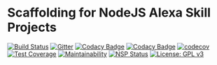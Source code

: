 # Scaffolding for NodeJS Alexa Skill Projects
[![Build Status][travis-ci-badge]][travis-ci-build]
[![Gitter][gitter-badge]][gitter-room]
[![Codacy Badge][codacy-grade-badge]][codacy-grade]
[![Codacy Badge][codacy-coverage-badge]][codacy-coverage]
[![codecov][codecov-coverage-badge]][codecov-coverage]
[![Test Coverage][codeclimate-coverage-badge]][codeclimate-coverage]
[![Maintainability][codeclimate-maintainability-badge]][codeclimate-maintainability]
[![NSP Status][nsp-badge]][nsp-report]
[![License: GPL v3][license-badge]][LICENSE]

[travis-ci-badge]: https://travis-ci.org/justintime4tea/alexa-elite-dangerous-skill.svg?branch=master
[travis-ci-build]: https://travis-ci.org/justintime4tea/alexa-elite-dangerous-skill
[gitter-badge]: https://img.shields.io/gitter/room/nwjs/nw.js.svg
[gitter-room]: https://gitter.im/alexa-elite-dangerous-skill/Lobby
[codacy-grade-badge]: https://api.codacy.com/project/badge/Grade/f260c6d9e52a4996b3053e1af0ebfdbf
[codacy-grade]: https://www.codacy.com/app/jgross.biz/alexa-elite-dangerous-skill?utm_source=github.com&amp;utm_medium=referral&amp;utm_content=justintime4tea/alexa-elite-dangerous-skill&amp;utm_campaign=Badge_Grade
[codacy-coverage-badge]: https://api.codacy.com/project/badge/Coverage/f260c6d9e52a4996b3053e1af0ebfdbf
[codacy-coverage]: https://www.codacy.com/app/jgross.biz/alexa-elite-dangerous-skill?utm_source=github.com&utm_medium=referral&utm_content=justintime4tea/alexa-elite-dangerous-skill&utm_campaign=Badge_Coverage
[codecov-coverage-badge]: https://codecov.io/gh/justintime4tea/alexa-elite-dangerous-skill/branch/master/graph/badge.svg
[codecov-coverage]: https://codecov.io/gh/justintime4tea/alexa-elite-dangerous-skill
[codeclimate-coverage-badge]: https://api.codeclimate.com/v1/badges/8d61c67a0dd5af69e3ed/test_coverage
[codeclimate-coverage]: https://codeclimate.com/github/justintime4tea/alexa-elite-dangerous-skill/test_coverage
[codeclimate-maintainability-badge]: https://api.codeclimate.com/v1/badges/8d61c67a0dd5af69e3ed/maintainability
[codeclimate-maintainability]: https://codeclimate.com/github/justintime4tea/alexa-elite-dangerous-skill/maintainability
[nsp-badge]: https://nodesecurity.io/orgs/jgross-tech/projects/653985e2-751a-4097-bf9e-35312168d7ca/badge
[nsp-report]: https://nodesecurity.io/orgs/jgross-tech/projects/653985e2-751a-4097-bf9e-35312168d7ca
[license-badge]: https://img.shields.io/badge/License-GPL%20v3-blue.svg
[LICENSE]: https://www.gnu.org/licenses/gpl-3.0
